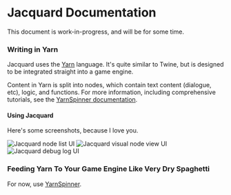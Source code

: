 # Jacquard Documentation

This document is work-in-progress, and will be for some time.

### Writing in Yarn

Jacquard uses the [Yarn](https://github.com/thesecretlab/YarnSpinner/blob/development/Documentation/YarnSpinner-Dialogue/Yarn-Syntax.md) language. It's quite similar to Twine, but is designed to be integrated straight into a game engine. 

Content in Yarn is split into nodes, which contain text content (dialogue, etc), logic, and functions. For more information, including comprehensive tutorials, see the [YarnSpinner documentation](https://github.com/thesecretlab/YarnSpinner/tree/development/Documentation/YarnSpinner-Dialogue).

#### Using Jacquard

Here's some screenshots, because I love you.

![Jacquard node list UI](https://i.imgur.com/3Sy53bZ.jpg)
![Jacquard visual node view UI](https://i.imgur.com/rHzoBoB.jpg])
![Jacquard debug log UI](https://i.imgur.com/HoLZqoy.jpg)

### Feeding Yarn To Your Game Engine Like Very Dry Spaghetti

For now, use [YarnSpinner](https://github.com/thesecretlab/YarnSpinner).